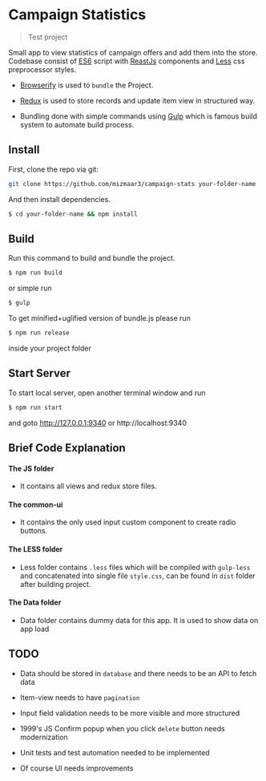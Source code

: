 # Campaign Statistics

> Test project

Small app to view statistics of campaign offers and add them into the store. Codebase consist of [ES6](https://babeljs.io/docs/learn-es2015/) script with [ReastJs](https://facebook.github.io/react/) components and [Less](http://lesscss.org/) css preprocessor styles.

- [Browserify](http://browserify.org/) is used to `bundle` the Project.

- [Redux](http://redux.js.org/) is used to store records and update item view in structured way.

- Bundling done with simple commands using [Gulp](http://gulpjs.com/) which is famous build system to automate build process.


## Install

First, clone the repo via git:

```bash
git clone https://github.com/mizmaar3/campaign-stats your-folder-name
```

And then install dependencies.

```bash
$ cd your-folder-name && npm install
```


## Build

Run this command to build and bundle the project.

```bash
$ npm run build
```

or simple run

```bash
$ gulp
```

To get minified+uglified version of bundle.js please run

```bash
$ npm run release
```


inside your project folder


## Start Server

To start local server, open another terminal window and run

```bash
$ npm run start
```

and goto http://127.0.0.1:9340 or http://localhost:9340


## Brief Code Explanation

#### The JS folder

- It contains all views and redux store files.


#### The common-ui

- It contains the only used input custom component to create radio buttons.


#### The LESS folder

- Less folder contains `.less` files which will be compiled with `gulp-less` and concatenated into single file `style.css`, can be found in `dist` folder after building project.

#### The Data folder

- Data folder contains dummy data for this app. It is used to show data on app load


## TODO

- Data should be stored in `database` and there needs to be an API to fetch data

- Item-view needs to have `pagination`

- Input field validation needs to be more visible and more structured

- 1999's JS Confirm popup when you click `delete` button needs modernization

- Unit tests and test automation needed to be implemented

- Of course UI needs improvements
